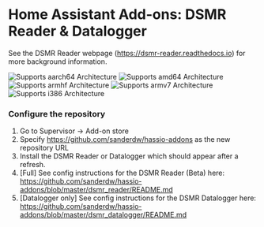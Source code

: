 # Home Assistant Add-ons: DSMR Reader & Datalogger

See the DSMR Reader webpage (https://dsmr-reader.readthedocs.io) for more background information.

![Supports aarch64 Architecture][aarch64-shield] ![Supports amd64 Architecture][amd64-shield] ![Supports armhf Architecture][armhf-shield] ![Supports armv7 Architecture][armv7-shield] ![Supports i386 Architecture][i386-shield]

[aarch64-shield]: https://img.shields.io/badge/aarch64-yes-green.svg
[amd64-shield]: https://img.shields.io/badge/amd64-yes-green.svg
[armhf-shield]: https://img.shields.io/badge/armhf-yes-green.svg
[armv7-shield]: https://img.shields.io/badge/armv7-yes-green.svg
[i386-shield]: https://img.shields.io/badge/i386-yes-green.svg

### Configure the repository

1. Go to Supervisor -> Add-on store
2. Specify https://github.com/sanderdw/hassio-addons as the new repository URL
3. Install the DSMR Reader or Datalogger which should appear after a refresh.
4. [Full] See config instructions for the DSMR Reader (Beta) here: https://github.com/sanderdw/hassio-addons/blob/master/dsmr_reader/README.md
5. [Datalogger only] See config instructions for the DSMR Datalogger here: https://github.com/sanderdw/hassio-addons/blob/master/dsmr_datalogger/README.md
